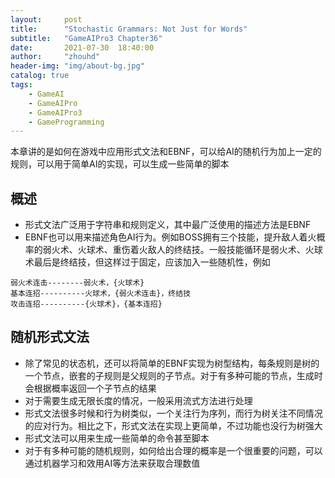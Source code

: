 ```yaml
---
layout:     post
title:      "Stochastic Grammars: Not Just for Words"
subtitle:   "GameAIPro3 Chapter36"
date:       2021-07-30  18:40:00
author:     "zhouhd"
header-img: "img/about-bg.jpg"
catalog: true
tags:
    - GameAI
    - GameAIPro
    - GameAIPro3
    - GameProgramming
---
```


本章讲的是如何在游戏中应用形式文法和EBNF，可以给AI的随机行为加上一定的规则，可以用于简单AI的实现，可以生成一些简单的脚本

## 概述
- 形式文法广泛用于字符串和规则定义，其中最广泛使用的描述方法是EBNF
- EBNF也可以用来描述角色AI行为。例如BOSS拥有三个技能，提升敌人着火概率的弱火术、火球术、重伤着火敌人的终结技。一般技能循环是弱火术、火球术最后是终结技，但这样过于固定，应该加入一些随机性，例如
```
弱火术连击--------弱火术，{火球术}
基本连招----------火球术，{弱火术连击}，终结技
攻击连招----------{火球术}，{基本连招}
```

## 随机形式文法
- 除了常见的状态机，还可以将简单的EBNF实现为树型结构，每条规则是树的一个节点，嵌套的子规则是父规则的子节点。对于有多种可能的节点，生成时会根据概率返回一个子节点的结果
- 对于需要生成无限长度的情况，一般采用流式方法进行处理
- 形式文法很多时候和行为树类似，一个关注行为序列，而行为树关注不同情况的应对行为。相比之下，形式文法在实现上更简单，不过功能也没行为树强大
- 形式文法可以用来生成一些简单的命令甚至脚本
- 对于有多种可能的随机规则，如何给出合理的概率是一个很重要的问题，可以通过机器学习和效用AI等方法来获取合理数值
